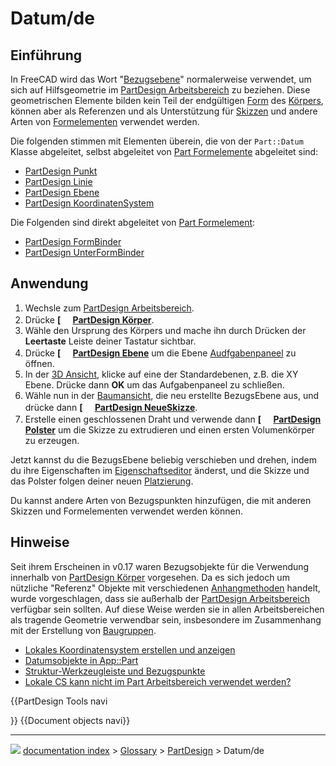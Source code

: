 # Datum/de
## Einführung

In FreeCAD wird das Wort \"[Bezugsebene](Datum/de.md)\" normalerweise verwendet, um sich auf Hilfsgeometrie im [PartDesign Arbeitsbereich](PartDesign_Workbench/de.md) zu beziehen. Diese geometrischen Elemente bilden kein Teil der endgültigen [Form](Shape/de.md) des [Körpers](Body/de.md), können aber als Referenzen und als Unterstützung für [Skizzen](Sketch/de.md) und andere Arten von [Formelementen](Feature/de.md) verwendet werden.

Die folgenden stimmen mit Elementen überein, die von der `Part::Datum` Klasse abgeleitet, selbst abgeleitet von [Part Formelemente](Part_Feature/de.md) abgeleitet sind:

-   [PartDesign Punkt](PartDesign_Point/de.md)
-   [PartDesign Linie](PartDesign_Line/de.md)
-   [PartDesign Ebene](PartDesign_Plane/de.md)
-   [PartDesign KoordinatenSystem](PartDesign_CoordinateSystem/de.md)

Die Folgenden sind direkt abgeleitet von [Part Formelement](Part_Feature/de.md):

-   [PartDesign FormBinder](PartDesign_ShapeBinder/de.md)
-   [PartDesign UnterFormBinder](PartDesign_SubShapeBinder/de.md)

## Anwendung

1.  Wechsle zum [PartDesign Arbeitsbereich](PartDesign_Workbench/de.md).
2.  Drücke **[<img src=images/PartDesign_Body.svg style="width:16px"> [PartDesign Körper](PartDesign_Body/de.md)**.
3.  Wähle den Ursprung des Körpers und mache ihn durch Drücken der **Leertaste** Leiste deiner Tastatur sichtbar.
4.  Drücke **[<img src=images/PartDesign_Plane.svg style="width:16px"> [PartDesign Ebene](PartDesign_Plane/de.md)** um die Ebene [Audfgabenpaneel](task_panel/de.md) zu öffnen.
5.  In der [3D Ansicht](3D_view/de.md), klicke auf eine der Standardebenen, z.B. die XY Ebene. Drücke dann **OK** um das Aufgabenpaneel zu schließen.
6.  Wähle nun in der [Baumansicht](tree_view/de.md), die neu erstellte BezugsEbene aus, und drücke dann **[<img src=images/PartDesign_NewSketch.svg style="width:16px"> [PartDesign NeueSkizze](PartDesign_NewSketch/de.md)**.
7.  Erstelle einen geschlossenen Draht und verwende dann **[<img src=images/PartDesign_Pad.svg style="width:16px"> [PartDesign Polster](PartDesign_Pad/de.md)** um die Skizze zu extrudieren und einen ersten Volumenkörper zu erzeugen.

Jetzt kannst du die BezugsEbene beliebig verschieben und drehen, indem du ihre Eigenschaften im [Eigenschaftseditor](property_editor/de.md) änderst, und die Skizze und das Polster folgen deiner neuen [Platzierung](Placement/de.md).

Du kannst andere Arten von Bezugspunkten hinzufügen, die mit anderen Skizzen und Formelementen verwendet werden können.

## Hinweise

Seit ihrem Erscheinen in v0.17 waren Bezugsobjekte für die Verwendung innerhalb von [PartDesign Körper](PartDesign_Body/de.md) vorgesehen. Da es sich jedoch um nützliche \"Referenz\" Objekte mit verschiedenen [Anhangmethoden](Part_EditAttachment/de.md) handelt, wurde vorgeschlagen, dass sie außerhalb der [PartDesign Arbeitsbereich](PartDesign_Workbench/de.md) verfügbar sein sollten. Auf diese Weise werden sie in allen Arbeitsbereichen als tragende Geometrie verwendbar sein, insbesondere im Zusammenhang mit der Erstellung von [Baugruppen](Assembly/de.md).

-   [Lokales Koordinatensystem erstellen und anzeigen](https://forum.freecadweb.org/viewtopic.php?f=10&t=2604)
-   [Datumsobjekte in App::Part](https://forum.freecadweb.org/viewtopic.php?f=22&t=33654)
-   [Struktur-Werkzeugleiste und Bezugspunkte](https://forum.freecadweb.org/viewtopic.php?t=42759)
-   [Lokale CS kann nicht im Part Arbeitsbereich verwendet werden?](https://forum.freecadweb.org/viewtopic.php?f=3&t=42960)


{{PartDesign Tools navi

}} {{Document objects navi}}



---
![](images/Button_right.svg) [documentation index](../README.md) > [Glossary](Category_Glossary.md) > [PartDesign](Category_PartDesign.md) > Datum/de
